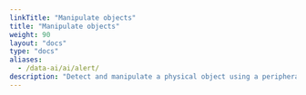```yaml
---
linkTitle: "Manipulate objects"
title: "Manipulate objects"
weight: 90
layout: "docs"
type: "docs"
aliases:
  - /data-ai/ai/alert/
description: "Detect and manipulate a physical object using a peripheral like a robotic arm."
---
```

